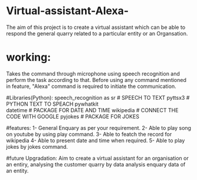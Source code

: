 # Virtual-assistant-Alexa-
The aim of this project is to create a virtual assistant which can be able to respond the general quarry related to a particular entity or an Organsation.

# working:
Takes the command through microphone using speech recognition and perform the task according to that.
Before using any command mentioned in feature, "Alexa" command is required to initiate the communication.

#Libraries(Python):
speech_recognition as sr    # SPEECH TO TEXT
pyttsx3     # PYTHON TEXT TO SPEACH 
pywhatkit  
datetime    # PACKAGE FOR DATE AND TIME
wikipedia   # CONNECT THE CODE WITH GOOGLE
pyjokes     # PACKAGE FOR JOKES

#features:
1- General Enquary as per your requirement.
2- Able to play song on youtube by using play command.
3- Able to featch the record for wikipedia
4- Able to present date and time when required.
5- Able to play jokes by jokes command.

#future Upgradation:
Aim to create a virtual assistant for an organisation or an entiry, analysing the customer quarry by data analysis enquary data of an entity.
